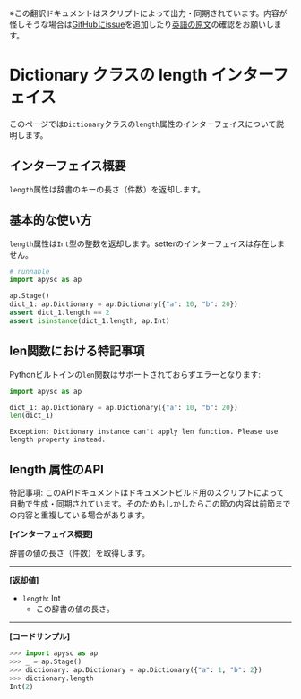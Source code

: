 <span class="inconspicuous-txt">※この翻訳ドキュメントはスクリプトによって出力・同期されています。内容が怪しそうな場合は<a href="https://github.com/simon-ritchie/apysc/issues" target="_blank">GitHubにissue</a>を追加したり[英語の原文](https://simon-ritchie.github.io/apysc/en/dictionary_length.html)の確認をお願いします。</span>

# Dictionary クラスの length インターフェイス

このページでは`Dictionary`クラスの`length`属性のインターフェイスについて説明します。

## インターフェイス概要

`length`属性は辞書のキーの長さ（件数）を返却します。

## 基本的な使い方

`length`属性は`Int`型の整数を返却します。setterのインターフェイスは存在しません。

```py
# runnable
import apysc as ap

ap.Stage()
dict_1: ap.Dictionary = ap.Dictionary({"a": 10, "b": 20})
assert dict_1.length == 2
assert isinstance(dict_1.length, ap.Int)
```

## len関数における特記事項

Pythonビルトインの`len`関数はサポートされておらずエラーとなります:

```py
import apysc as ap

dict_1: ap.Dictionary = ap.Dictionary({"a": 10, "b": 20})
len(dict_1)
```

```
Exception: Dictionary instance can't apply len function. Please use length property instead.
```

## length 属性のAPI

<span class="inconspicuous-txt">特記事項: このAPIドキュメントはドキュメントビルド用のスクリプトによって自動で生成・同期されています。そのためもしかしたらこの節の内容は前節までの内容と重複している場合があります。</span>

**[インターフェイス概要]**

辞書の値の長さ（件数）を取得します。<hr>

**[返却値]**

- `length`: Int
  - この辞書の値の長さ。

<hr>

**[コードサンプル]**

```py
>>> import apysc as ap
>>> _ = ap.Stage()
>>> dictionary: ap.Dictionary = ap.Dictionary({"a": 1, "b": 2})
>>> dictionary.length
Int(2)
```